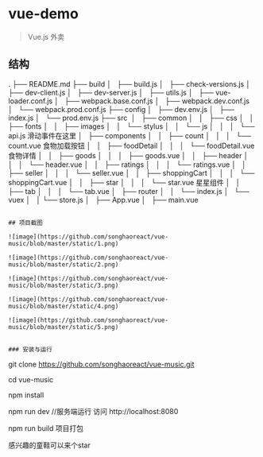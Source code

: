 # vue-demo

> Vue.js 外卖

## 结构
.
├── README.md
├── build
│   ├── build.js
│   ├── check-versions.js
│   ├── dev-client.js
│   ├── dev-server.js
│   ├── utils.js
│   ├── vue-loader.conf.js
│   ├── webpack.base.conf.js
│   ├── webpack.dev.conf.js
│   └── webpack.prod.conf.js
├── config
│   ├── dev.env.js
│   ├── index.js
│   └── prod.env.js
├── src 
│   ├── common
│   │   ├── css
│   │   ├── fonts
│   │   ├── images
│   │   └── stylus
│   │   └── js
│   │   │   └── api.js  滑动事件在这里
│   ├── components
│   │   ├── count
│   │   │   └── count.vue  食物加载按钮
│   │   ├── foodDetail
│   │   │   └── foodDetail.vue 食物详情
│   │   ├── goods
│   │   │   ├── goods.vue
│   │   ├── header
│   │   │   └── header.vue
│   │   ├── ratings
│   │   │   └── ratings.vue
│   │   ├── seller
│   │   │   └── seller.vue
│   │   ├── shoppingCart
│   │   │   └── shoppingCart.vue
│   │   ├── star
│   │   │   └── star.vue 星星组件
│   │   ├── tab
│   │   │   └── tab.vue
│   ├── router
│   │   └── index.js
│   └── vuex
│   │    └──  store.js
│   ├── App.vue
│   ├── main.vue
```

## 项目截图

![image](https://github.com/songhaoreact/vue-music/blob/master/static/1.png)

![image](https://github.com/songhaoreact/vue-music/blob/master/static/2.png)

![image](https://github.com/songhaoreact/vue-music/blob/master/static/3.png)

![image](https://github.com/songhaoreact/vue-music/blob/master/static/4.png)

![image](https://github.com/songhaoreact/vue-music/blob/master/static/5.png)


### 安装与运行

```
git clone https://github.com/songhaoreact/vue-music.git

cd vue-music

npm install

npm run dev //服务端运行 访问 http://localhost:8080

npm run build 项目打包

感兴趣的童鞋可以来个star

